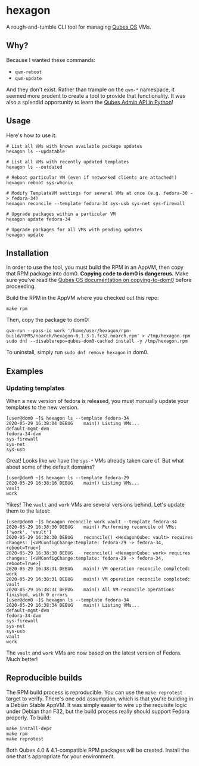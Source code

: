 # hexagon
A rough-and-tumble CLI tool for managing [Qubes OS](https://qubes-os.org) VMs.

## Why?
Because I wanted these commands:


  * `qvm-reboot`
  * `qvm-update`

And they don't exist. Rather than trample on the `qvm-*` namespace, it seemed more prudent
to create a tool to provide that functionality. It was also a splendid opportunity
to learn the [Qubes Admin API in Python](https://dev.qubes-os.org/projects/core-admin-client/en/latest/qubesadmin.html#module-qubesadmin.app)!

## Usage
Here's how to use it:

```
# List all VMs with known available package updates
hexagon ls --updatable

# List all VMs with recently updated templates
hexagon ls --outdated

# Reboot particular VM (even if networked clients are attached!)
hexagon reboot sys-whonix

# Modify TemplateVM settings for several VMs at once (e.g. fedora-30 -> fedora-34)
hexagon reconcile --template fedora-34 sys-usb sys-net sys-firewall

# Upgrade packages within a particular VM
hexagon update fedora-34

# Upgrade packages for all VMs with pending updates
hexagon update
```

## Installation
In order to use the tool, you must build the RPM in an AppVM,
then copy that RPM package into dom0.
**Copying code to dom0 is dangerous.** Make sure you've read
the [Qubes OS documentation on copying-to-dom0](https://www.qubes-os.org/doc/copy-from-dom0/#copying-to-dom0)
before proceeding.

Build the RPM in the AppVM where you checked out this repo:

```
make rpm
```

Then, copy the package to dom0:

```
qvm-run --pass-io work '/home/user/hexagon/rpm-build/RPMS/noarch/hexagon-0.1.3-1.fc32.noarch.rpm' > /tmp/hexagon.rpm
sudo dnf --disablerepo=qubes-dom0-cached install -y /tmp/hexagon.rpm
```

To uninstall, simply run `sudo dnf remove hexagon` in dom0.

## Examples

### Updating templates

When a new version of fedora is released, you must manually update
your templates to the new version.

```
[user@dom0 ~]$ hexagon ls --template fedora-34
2020-05-29 16:38:04 DEBUG    main() Listing VMs...
default-mgmt-dvm
fedora-34-dvm
sys-firewall
sys-net
sys-usb
```

Great! Looks like we have the `sys-*` VMs already taken care of.
But what about some of the default domains?

```
[user@dom0 ~]$ hexagon ls --template fedora-29
2020-05-29 16:38:16 DEBUG    main() Listing VMs...
vault
work
```

Yikes! The `vault` and `work` VMs are several versions behind.
Let's update them to the latest:

```
[user@dom0 ~]$ hexagon reconcile work vault --template fedora-34
2020-05-29 16:38:30 DEBUG    main() Performing reconcile of VMs: ['work', 'vault']
2020-05-29 16:38:30 DEBUG    reconcile() <HexagonQube: vault> requires changes: [<VMConfigChange:template: fedora-29 -> fedora-34, reboot=True>]
2020-05-29 16:38:30 DEBUG    reconcile() <HexagonQube: work> requires changes: [<VMConfigChange:template: fedora-29 -> fedora-34, reboot=True>]
2020-05-29 16:38:31 DEBUG    main() VM operation reconcile completed: work
2020-05-29 16:38:31 DEBUG    main() VM operation reconcile completed: vault
2020-05-29 16:38:31 DEBUG    main() All VM reconcile operations finished, with 0 errors
[user@dom0 ~]$ hexagon ls --template fedora-34
2020-05-29 16:38:34 DEBUG    main() Listing VMs...
default-mgmt-dvm
fedora-34-dvm
sys-firewall
sys-net
sys-usb
vault
work
```

The `vault` and `work` VMs are now based on the latest version of Fedora.
Much better!

## Reproducible builds
The RPM build process is reproducible. You can use the `make reprotest` target to verify.
There's one odd assumption, which is that you're building in a Debian Stable AppVM.
It was simply easier to wire up the requisite logic under Debian than F32, but the build
process really should support Fedora properly. To build:

```
make install-deps
make rpm
make reprotest
```

Both Qubes 4.0 & 4.1-compatible RPM packages will be created. Install the one that's appropriate for your environment.
